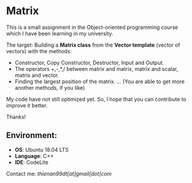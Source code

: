 # Matrix

This is a small assignment in the Object-oriented programming course which I have been learning in my university.

The target: Building a **Matrix class** from the **Vector template** (vector of vectors) with the methods:
  - Constructor, Copy Constructor, Destructor, Input and Output.
  - The operators +,-,*,/ between matrix and matrix, matrix and scalar, matrix and vector.
  - Finding the largest position of the matrix.
  ... (You are able to get more another methods, if you like)
  
My code have not still optimized yet. So, I hope that you can contribute to improve it better.

Thanks! 

## Environment:
  - **OS**: Ubuntu 18.04 LTS
  - **Language**: C++
  - **IDE**: CodeLite

Contact me: *thienan99dt[at]gmail[dot]com*
